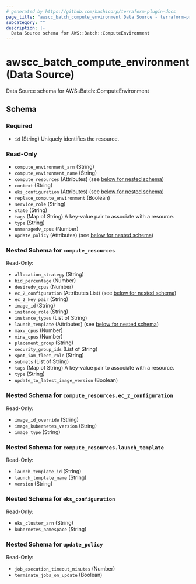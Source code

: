 ```yaml
---
# generated by https://github.com/hashicorp/terraform-plugin-docs
page_title: "awscc_batch_compute_environment Data Source - terraform-provider-awscc"
subcategory: ""
description: |-
  Data Source schema for AWS::Batch::ComputeEnvironment
---
```


# awscc_batch_compute_environment (Data Source)

Data Source schema for AWS::Batch::ComputeEnvironment



<!-- schema generated by tfplugindocs -->
## Schema

### Required

- `id` (String) Uniquely identifies the resource.

### Read-Only

- `compute_environment_arn` (String)
- `compute_environment_name` (String)
- `compute_resources` (Attributes) (see [below for nested schema](#nestedatt--compute_resources))
- `context` (String)
- `eks_configuration` (Attributes) (see [below for nested schema](#nestedatt--eks_configuration))
- `replace_compute_environment` (Boolean)
- `service_role` (String)
- `state` (String)
- `tags` (Map of String) A key-value pair to associate with a resource.
- `type` (String)
- `unmanagedv_cpus` (Number)
- `update_policy` (Attributes) (see [below for nested schema](#nestedatt--update_policy))

<a id="nestedatt--compute_resources"></a>
### Nested Schema for `compute_resources`

Read-Only:

- `allocation_strategy` (String)
- `bid_percentage` (Number)
- `desiredv_cpus` (Number)
- `ec_2_configuration` (Attributes List) (see [below for nested schema](#nestedatt--compute_resources--ec_2_configuration))
- `ec_2_key_pair` (String)
- `image_id` (String)
- `instance_role` (String)
- `instance_types` (List of String)
- `launch_template` (Attributes) (see [below for nested schema](#nestedatt--compute_resources--launch_template))
- `maxv_cpus` (Number)
- `minv_cpus` (Number)
- `placement_group` (String)
- `security_group_ids` (List of String)
- `spot_iam_fleet_role` (String)
- `subnets` (List of String)
- `tags` (Map of String) A key-value pair to associate with a resource.
- `type` (String)
- `update_to_latest_image_version` (Boolean)

<a id="nestedatt--compute_resources--ec_2_configuration"></a>
### Nested Schema for `compute_resources.ec_2_configuration`

Read-Only:

- `image_id_override` (String)
- `image_kubernetes_version` (String)
- `image_type` (String)


<a id="nestedatt--compute_resources--launch_template"></a>
### Nested Schema for `compute_resources.launch_template`

Read-Only:

- `launch_template_id` (String)
- `launch_template_name` (String)
- `version` (String)



<a id="nestedatt--eks_configuration"></a>
### Nested Schema for `eks_configuration`

Read-Only:

- `eks_cluster_arn` (String)
- `kubernetes_namespace` (String)


<a id="nestedatt--update_policy"></a>
### Nested Schema for `update_policy`

Read-Only:

- `job_execution_timeout_minutes` (Number)
- `terminate_jobs_on_update` (Boolean)
